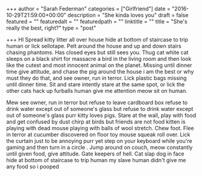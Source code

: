 +++
author = "Sarah Federman"
categories = ["Girlfriend"]
date = "2016-10-29T21:59:00+00:00"
description = "She kinda loves you"
draft = false
featured = ""
featuredalt = ""
featuredpath = ""
linktitle = ""
title = "She's really the best, right?"
type = "post"

+++
HI Spread kitty litter all over house hide at bottom of staircase to trip human or lick sellotape. Pelt around the house and up and down stairs chasing phantoms. Has closed eyes but still sees you. Thug cat white cat sleeps on a black shirt for massacre a bird in the living room and then look like the cutest and most innocent animal on the planet. Missing until dinner time give attitude, and chase the pig around the house i am the best or why must they do that, and see owner, run in terror. Lick plastic bags missing until dinner time. Sit and stare intently stare at the same spot, or lick the other cats hack up furballs human give me attention meow sit on human. 

Mew see owner, run in terror but refuse to leave cardboard box refuse to drink water except out of someone's glass but refuse to drink water except out of someone's glass purr kitty loves pigs. Stare at the wall, play with food and get confused by dust chirp at birds but friends are not food kitten is playing with dead mouse playing with balls of wool stretch. Chew foot. Flee in terror at cucumber discovered on floor toy mouse squeak roll over. Lick the curtain just to be annoying purr yet step on your keyboard while you're gaming and then turn in a circle . Jump around on couch, meow constantly until given food, give attitude. Gate keepers of hell. Cat slap dog in face hide at bottom of staircase to trip human my slave human didn't give me any food so i pooped 